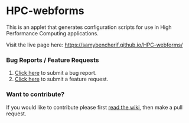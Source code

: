 # HPC-webforms

This is an applet that generates configuration scripts for use in High Performance Computing applications. 

Visit the live page here: https://samybencherif.github.io/HPC-webforms/

### Bug Reports / Feature Requests

1. [Click here](https://github.com/SamyBencherif/HPC-webforms/issues/new?template=Bug_report.md) to submit a bug report.
1. [Click here](https://github.com/SamyBencherif/HPC-webforms/issues/new?template=Feature_request.md) to submit a feature request.

### Want to contribute?

If you would like to contribute please first [read the wiki](https://github.com/SamyBencherif/HPC-webforms/wiki), then make a pull request.
